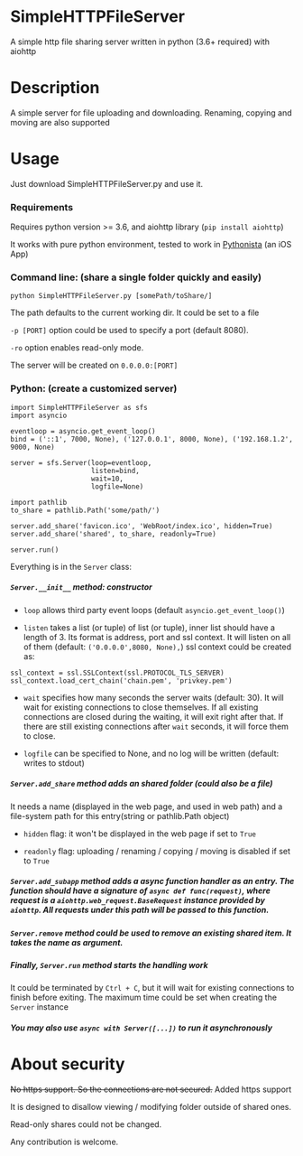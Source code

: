 # SimpleHTTPFileServer
A simple http file sharing server written in python (3.6+ required) with aiohttp

Description
=
A simple server for file uploading and downloading. Renaming, copying and moving are also supported

Usage
=
Just download SimpleHTTPFileServer.py and use it.

### Requirements

Requires python version >= 3.6, and aiohttp library (`pip install aiohttp`)

It works with pure python environment, tested to work in [Pythonista](https://itunes.apple.com/us/app/pythonista-3/id1085978097) (an iOS App)

### Command line: (share a single folder quickly and easily)
```
python SimpleHTTPFileServer.py [somePath/toShare/]
```
The path defaults to the current working dir. It could be set to a file

`-p [PORT]` option could be used to specify a port (default 8080).

`-ro` option enables read-only mode.

The server will be created on `0.0.0.0:[PORT]`

### Python: (create a customized server)
```
import SimpleHTTPFileServer as sfs
import asyncio

eventloop = asyncio.get_event_loop()
bind = ('::1', 7000, None), ('127.0.0.1', 8000, None), ('192.168.1.2', 9000, None)

server = sfs.Server(loop=eventloop,
                    listen=bind,
                    wait=10,
                    logfile=None)

import pathlib
to_share = pathlib.Path('some/path/')

server.add_share('favicon.ico', 'WebRoot/index.ico', hidden=True)
server.add_share('shared', to_share, readonly=True)

server.run()
```
Everything is in the `Server` class:
##### `Server.__init__` method: constructor
* `loop` allows third party event loops (default `asyncio.get_event_loop()`)

* `listen` takes a list (or tuple) of list (or tuple), inner list should have a length of 3. Its format is address, port and ssl context. It will listen on all of them (default: `('0.0.0.0',8080, None),`) ssl context could be created as:
```
ssl_context = ssl.SSLContext(ssl.PROTOCOL_TLS_SERVER)
ssl_context.load_cert_chain('chain.pem', 'privkey.pem')
```

* `wait` specifies how many seconds the server waits (default: 30). It will wait for existing connections to close themselves. If all existing connections are closed during the waiting, it will exit right after that. If there are still existing connections after `wait` seconds, it will force them to close.

* `logfile` can be specified to None, and no log will be written (default: writes to stdout)

##### `Server.add_share` method adds an shared folder (could also be a file)
It needs a name (displayed in the web page, and used in web path) and a file-system path for this entry(string or pathlib.Path object)

* `hidden` flag: it won't be displayed in the web page if set to `True`

* `readonly` flag: uploading / renaming / copying / moving is disabled if set to `True`

##### `Server.add_subapp` method adds a async function handler as an entry. The function should have a signature of `async def func(request)`, where request is a `aiohttp.web_request.BaseRequest` instance provided by `aiohttp`. All requests under this path will be passed to this function.

##### `Server.remove` method could be used to remove an existing shared item. It takes the name as argument.

##### Finally, `Server.run` method starts the handling work
It could be terminated by `Ctrl + C`, but it will wait for existing connections to finish before exiting. The maximum time could be set when creating the `Server` instance

##### You may also use `async with Server([...])` to run it asynchronously

About security
=
~~No https support. So the connections are not secured.~~ Added https support

It is designed to disallow viewing / modifying folder outside of shared ones.

Read-only shares could not be changed.

Any contribution is welcome.
